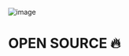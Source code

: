 ![image](https://github.com/user-attachments/assets/fa0b9ff0-9b63-4969-b247-b5f9f9e2c88d)


# OPEN SOURCE 🔥
